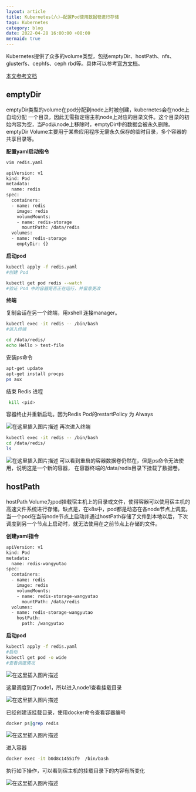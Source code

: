 ```yaml
---
layout: article
title: Kubernetes(六)—配置Pod使用数据卷进行存储
tags: Kubernetes
category: blog
date: 2022-04-28 16:00:00 +08:00
mermaid: true
---
```

Kubernetes提供了众多的volume类型，包括emptyDir、hostPath、nfs、glusterfs、cephfs、ceph rbd等。具体可以参考[官方文档](https://kubernetes.io/docs/concepts/storage/volumes/)。

[本文参考文档](https://kubernetes.io/zh/docs/tasks/configure-pod-container/configure-volume-storage/)

## emptyDir
emptyDir类型的volume在pod分配到node上时被创建，kubernetes会在node上自动分配 一个目录，因此无需指定宿主机node上对应的目录文件。这个目录的初始内容为空，当Pod从node上移除时，emptyDir中的数据会被永久删除。emptyDir Volume主要用于某些应用程序无需永久保存的临时目录，多个容器的共享目录等。

**配置yaml启动指令**

```bash
vim redis.yaml 
```

```bash
apiVersion: v1
kind: Pod
metadata:
  name: redis
spec:
  containers:
  - name: redis
    image: redis
    volumeMounts:
    - name: redis-storage
      mountPath: /data/redis
  volumes:
  - name: redis-storage
    emptyDir: {}
```
**启动pod**
```bash
kubectl apply -f redis.yaml
#创建 Pod
```
```bash
kubectl get pod redis --watch
#验证 Pod 中的容器是否正在运行，并留意更改
```
**终端**

复制会话在另一个终端，用xshell 连接manager。
```bash
kubectl exec -it redis -- /bin/bash
#进入终端
```
```bash
cd /data/redis/
echo Hello > test-file
```

安装ps命令
```bash
apt-get update
apt-get install procps
ps aux
```

结束 Redis 进程

```bash
 kill <pid>
```
容器终止并重新启动。因为Redis Pod的restartPolicy 为 Always

![在这里插入图片描述](https://img-blog.csdnimg.cn/544f1826de00459b80201c1839e54eba.png)
再次进入终端
```bash
kubectl exec -it redis -- /bin/bash
cd /data/redis/
ls
```
![在这里插入图片描述](https://img-blog.csdnimg.cn/3fa193c4cb264a8e953e509c49f81f83.png)
可以看到重启的容器数据卷仍然在，但是ps命令无法使用，说明这是一个新的容器， 在容器终端的/data/redis目录下挂载了数据卷。

## hostPath
hostPath Volume为pod挂载宿主机上的目录或文件，使得容器可以使用宿主机的高速文件系统进行存储。缺点是，在k8s中，pod都是动态在各node节点上调度。当一个pod在当前node节点上启动并通过hostPath存储了文件到本地以后，下次调度到另一个节点上启动时，就无法使用在之前节点上存储的文件。

**创建yaml指令**
```bash
apiVersion: v1
kind: Pod
metadata:
  name: redis-wangyutao
spec:
  containers:
  - name: redis
    image: redis
    volumeMounts:
    - name: redis-storage-wangyutao
      mountPath: /data/redis
  volumes:
  - name: redis-storage-wangyutao
    hostPath:
      path: /wangyutao
```
**启动pod**
```bash
kubectl apply -f redis.yaml
#启动
kubectl get pod -o wide
#查看调度情况
```
![在这里插入图片描述](https://img-blog.csdnimg.cn/328f77bc0b814fb49cbff93f5ef1728b.png)

这里调度到了node1，所以进入node1查看挂载目录

![在这里插入图片描述](https://img-blog.csdnimg.cn/3b1118b4d4cc4135a72711bf2a41f524.png)

已经创建该挂载目录，使用docker命令查看容器编号

```bash
docker ps|grep redis
```
![在这里插入图片描述](https://img-blog.csdnimg.cn/2026875b992846e7bf77188534a5db23.png)

进入容器
```bash
docker exec -it b0d8c14551f9  /bin/bash
```

执行如下操作，可以看到宿主机的挂载目录下的内容有所变化


![在这里插入图片描述](https://img-blog.csdnimg.cn/adac69d1fbb7486dbb52b175864f1d28.png)
